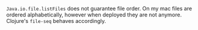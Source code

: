 `Java.io.file.listFiles` does not guarantee file order. On my mac files are ordered alphabetically, however when deployed they are not anymore. Clojure's `file-seq` behaves accordingly.
